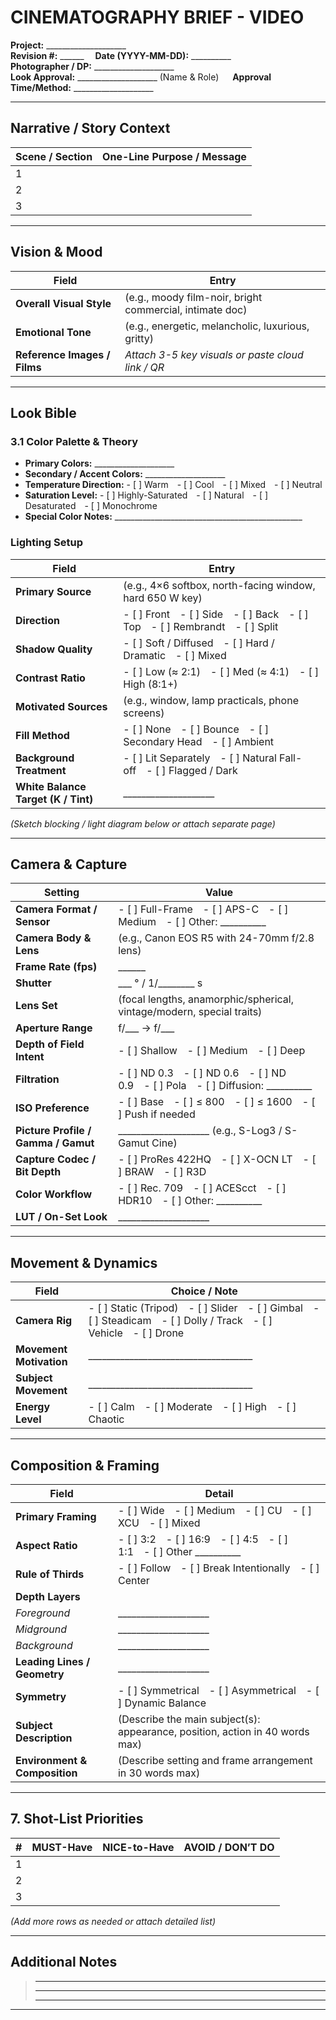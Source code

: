 # CINEMATOGRAPHY BRIEF - VIDEO

**Project:** ____________________  
**Revision #:** ______  **Date (YYYY-MM-DD):** __________  
**Photographer / DP:** ____________________  
**Look Approval:** ____________________ (Name & Role)   **Approval Time/Method:** ____________________

---

## Narrative / Story Context
| Scene / Section | One-Line Purpose / Message |
|-----------------|----------------------------|
| 1 | |
| 2 | |
| 3 | |

---

## Vision & Mood
| Field | Entry |
|-------|-------|
| **Overall Visual Style** | (e.g., moody film-noir, bright commercial, intimate doc) |
| **Emotional Tone** | (e.g., energetic, melancholic, luxurious, gritty) |
| **Reference Images / Films** | *Attach 3-5 key visuals or paste cloud link / QR* |

---

## Look Bible
### 3.1 Color Palette & Theory
- **Primary Colors:** ____________________
- **Secondary / Accent Colors:** ____________________
- **Temperature Direction:** - [ ] Warm - [ ] Cool - [ ] Mixed - [ ] Neutral  
- **Saturation Level:** - [ ] Highly-Saturated - [ ] Natural - [ ] Desaturated - [ ] Monochrome  
- **Special Color Notes:** _______________________________________________

### Lighting Setup
| Field | Entry |
|-------|-------|
| **Primary Source** | (e.g., 4×6 softbox, north-facing window, hard 650 W key) |
| **Direction** | - [ ] Front - [ ] Side - [ ] Back - [ ] Top - [ ] Rembrandt - [ ] Split |
| **Shadow Quality** | - [ ] Soft / Diffused - [ ] Hard / Dramatic - [ ] Mixed |
| **Contrast Ratio** | - [ ] Low (≈ 2:1) - [ ] Med (≈ 4:1) - [ ] High (8:1+) |
| **Motivated Sources** | (e.g., window, lamp practicals, phone screens) |
| **Fill Method** | - [ ] None - [ ] Bounce - [ ] Secondary Head - [ ] Ambient |
| **Background Treatment** | - [ ] Lit Separately - [ ] Natural Fall-off - [ ] Flagged / Dark |
| **White Balance Target (K / Tint)** | ____________________ |

*(Sketch blocking / light diagram below or attach separate page)*  

---

## Camera & Capture
| Setting | Value |
|---------|-------|
| **Camera Format / Sensor** | - [ ] Full-Frame - [ ] APS-C - [ ] Medium - [ ] Other: __________ |
| **Camera Body & Lens** | (e.g., Canon EOS R5 with 24-70mm f/2.8 lens) |
| **Frame Rate (fps)** | ______ |
| **Shutter** | ___ ° / 1/________ s |
| **Lens Set** | (focal lengths, anamorphic/spherical, vintage/modern, special traits) |
| **Aperture Range** | f/___ → f/___ |
| **Depth of Field Intent** | - [ ] Shallow - [ ] Medium - [ ] Deep |
| **Filtration** | - [ ] ND 0.3 - [ ] ND 0.6 - [ ] ND 0.9 - [ ] Pola - [ ] Diffusion: __________ |
| **ISO Preference** | - [ ] Base - [ ] ≤ 800 - [ ] ≤ 1600 - [ ] Push if needed |
| **Picture Profile / Gamma / Gamut** | ____________________ (e.g., S-Log3 / S-Gamut Cine) |
| **Capture Codec / Bit Depth** | - [ ] ProRes 422HQ - [ ] X-OCN LT - [ ] BRAW - [ ] R3D |
| **Color Workflow** | - [ ] Rec. 709 - [ ] ACEScct - [ ] HDR10 - [ ] Other: __________ |
| **LUT / On-Set Look** | ____________________ |

---

## Movement & Dynamics
| Field | Choice / Note |
|-------|---------------|
| **Camera Rig** | - [ ] Static (Tripod) - [ ] Slider - [ ] Gimbal - [ ] Steadicam - [ ] Dolly / Track - [ ] Vehicle - [ ] Drone |
| **Movement Motivation** | ____________________________________ |
| **Subject Movement** | ____________________________________ |
| **Energy Level** | - [ ] Calm - [ ] Moderate - [ ] High - [ ] Chaotic |

---

## Composition & Framing
| Field | Detail |
|-------|--------|
| **Primary Framing** | - [ ] Wide - [ ] Medium - [ ] CU - [ ] XCU - [ ] Mixed |
| **Aspect Ratio** | - [ ] 3:2 - [ ] 16:9 - [ ] 4:5 - [ ] 1:1 - [ ] Other __________ |
| **Rule of Thirds** | - [ ] Follow - [ ] Break Intentionally - [ ] Center |
| **Depth Layers** | |
| *Foreground* | ____________________ |
| *Midground* | ____________________ |
| *Background* | ____________________ |
| **Leading Lines / Geometry** | ____________________ |
| **Symmetry** | - [ ] Symmetrical - [ ] Asymmetrical - [ ] Dynamic Balance |
| **Subject Description** | (Describe the main subject(s): appearance, position, action in 40 words max) |
| **Environment & Composition** | (Describe setting and frame arrangement in 30 words max) |

---

## 7. Shot-List Priorities
| # | MUST-Have | NICE-to-Have | AVOID / DON’T DO |
|---|-----------|--------------|------------------|
| 1 | | | |
| 2 | | | |
| 3 | | | |

*(Add more rows as needed or attach detailed list)*  

---

## Additional Notes
> __________________________________________________________________________________________  
> __________________________________________________________________________________________  
> __________________________________________________________________________________________  

---
